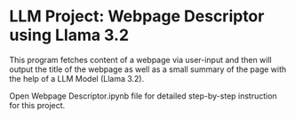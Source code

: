 # LLM Project: Webpage Descriptor using Llama 3.2

This program fetches content of a webpage via user-input and then will output the title of the webpage as well as a small summary of the page with the help of a LLM Model (Llama 3.2).

Open Webpage Descriptor.ipynb file for detailed step-by-step instruction for this project.
